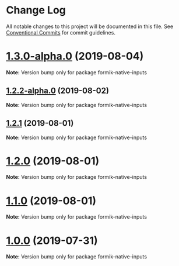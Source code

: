 # Change Log

All notable changes to this project will be documented in this file.
See [Conventional Commits](https://conventionalcommits.org) for commit guidelines.

# [1.3.0-alpha.0](https://github.com/rzane/react-baseline-inputs/compare/v1.2.2-alpha.0...v1.3.0-alpha.0) (2019-08-04)

**Note:** Version bump only for package formik-native-inputs





## [1.2.2-alpha.0](https://github.com/rzane/react-baseline-inputs/compare/v1.2.1...v1.2.2-alpha.0) (2019-08-02)

**Note:** Version bump only for package formik-native-inputs





## [1.2.1](https://github.com/rzane/react-baseline-inputs/compare/v1.2.0...v1.2.1) (2019-08-01)

**Note:** Version bump only for package formik-native-inputs





# [1.2.0](https://github.com/rzane/react-baseline-inputs/compare/v1.1.0...v1.2.0) (2019-08-01)

**Note:** Version bump only for package formik-native-inputs





# [1.1.0](https://github.com/rzane/react-baseline-inputs/compare/v1.0.0...v1.1.0) (2019-08-01)

**Note:** Version bump only for package formik-native-inputs





# [1.0.0](https://github.com/rzane/react-baseline-inputs/compare/v0.6.12...v1.0.0) (2019-07-31)

**Note:** Version bump only for package formik-native-inputs
